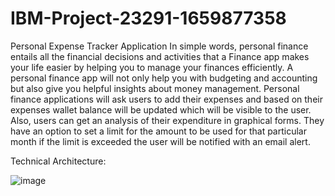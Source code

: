 # IBM-Project-23291-1659877358
Personal Expense Tracker Application
In simple words, personal finance entails all the financial decisions and activities that a Finance app makes your life easier by helping you to manage your finances efficiently. A personal finance app will not only help you with budgeting and accounting but also give you helpful insights about money management.
Personal finance applications will ask users to add their expenses and based on their expenses wallet balance will be updated which will be visible to the user.  Also, users can get an analysis of their expenditure in graphical forms. They have an option to set a limit for the amount to be used for that particular month if the limit is exceeded the user will be notified with an email alert.



Technical Architecture:


![image](https://user-images.githubusercontent.com/68904668/202837227-3dd4d9bc-835b-4ec1-9969-0769369c5a12.png)







